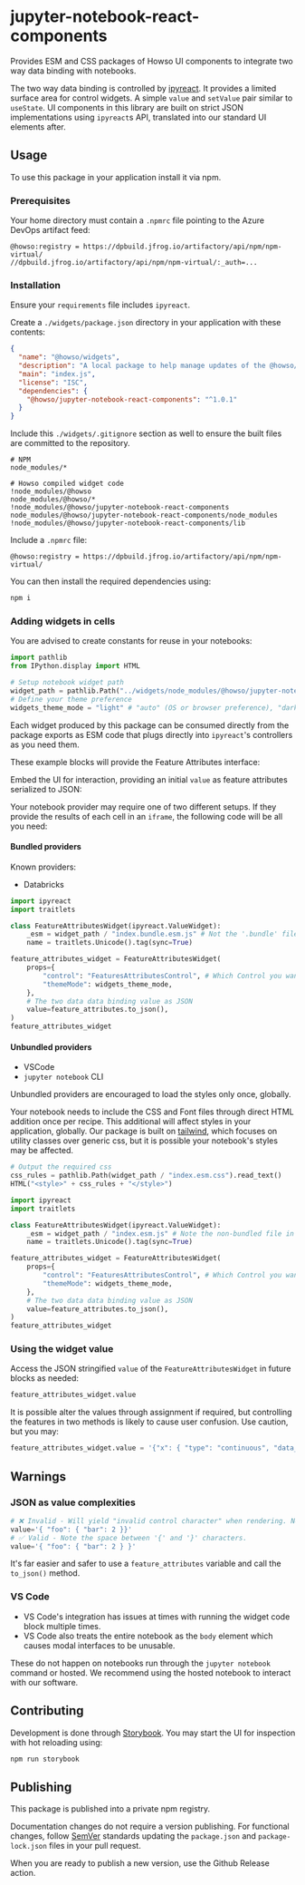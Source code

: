 # jupyter-notebook-react-components

Provides ESM and CSS packages of Howso UI components to integrate two way data binding with notebooks.

The two way data binding is controlled by [ipyreact](https://ipyreact.readthedocs.io/en/latest/user-guide.html).
It provides a limited surface area for control widgets. A simple `value` and `setValue` pair similar to `useState`.
UI components in this library are built on strict JSON implementations using `ipyreact`s API, translated
into our standard UI elements after.

## Usage

To use this package in your application install it via npm.

### Prerequisites

Your home directory must contain a `.npmrc` file pointing to the Azure DevOps artifact feed:

```text
@howso:registry = https://dpbuild.jfrog.io/artifactory/api/npm/npm-virtual/
//dpbuild.jfrog.io/artifactory/api/npm/npm-virtual/:_auth=...
```

### Installation

Ensure your `requirements` file includes `ipyreact`.

Create a `./widgets/package.json` directory in your application with these contents:

```json
{
  "name": "@howso/widgets",
  "description": "A local package to help manage updates of the @howso/jupyter-notebook-react-components package",
  "main": "index.js",
  "license": "ISC",
  "dependencies": {
    "@howso/jupyter-notebook-react-components": "^1.0.1"
  }
}
```

Include this `./widgets/.gitignore` section as well to ensure the built files are committed to the repository.

```gitignore
# NPM
node_modules/*

# Howso compiled widget code
!node_modules/@howso
node_modules/@howso/*
!node_modules/@howso/jupyter-notebook-react-components
node_modules/@howso/jupyter-notebook-react-components/node_modules
!node_modules/@howso/jupyter-notebook-react-components/lib
```

Include a `.npmrc` file:

```text
@howso:registry = https://dpbuild.jfrog.io/artifactory/api/npm/npm-virtual/
```

You can then install the required dependencies using:

```bash
npm i
```

### Adding widgets in cells

You are advised to create constants for reuse in your notebooks:

```py
import pathlib
from IPython.display import HTML

# Setup notebook widget path
widget_path = pathlib.Path("../widgets/node_modules/@howso/jupyter-notebook-react-components/lib")
# Define your theme preference
widgets_theme_mode = "light" # "auto" (OS or browser preference), "dark" or "light"
```

Each widget produced by this package can be consumed directly from the package exports as ESM code
that plugs directly into `ipyreact`'s controllers as you need them.

These example blocks will provide the Feature Attributes interface:

Embed the UI for interaction, providing an initial `value` as feature attributes serialized to JSON:

Your notebook provider may require one of two different setups. If they provide the results
of each cell in an `iframe`, the following code will be all you need:

#### Bundled providers

Known providers:

- Databricks

```py
import ipyreact
import traitlets

class FeatureAttributesWidget(ipyreact.ValueWidget):
    _esm = widget_path / "index.bundle.esm.js" # Not the '.bundle' file in use
    name = traitlets.Unicode().tag(sync=True)

feature_attributes_widget = FeatureAttributesWidget(
    props={
        "control": "FeaturesAttributesControl", # Which Control you want
        "themeMode": widgets_theme_mode,
    },
    # The two data data binding value as JSON
    value=feature_attributes.to_json(),
)
feature_attributes_widget
```

#### Unbundled providers

- VSCode
- `jupyter notebook` CLI

Unbundled providers are encouraged to load the styles only once, globally.

Your notebook needs to include the CSS and Font files through direct HTML addition once per recipe.
This additional will affect styles in your application, globally. Our package is built on
[tailwind](https://tailwindcss.com/), which focuses on utility classes over generic css,
but it is possible your notebook's styles may be affected.

```py
# Output the required css
css_rules = pathlib.Path(widget_path / "index.esm.css").read_text()
HTML("<style>" + css_rules + "</style>")
```

```py
import ipyreact
import traitlets

class FeatureAttributesWidget(ipyreact.ValueWidget):
    _esm = widget_path / "index.esm.js" # Note the non-bundled file in use
    name = traitlets.Unicode().tag(sync=True)

feature_attributes_widget = FeatureAttributesWidget(
    props={
        "control": "FeaturesAttributesControl", # Which Control you want
        "themeMode": widgets_theme_mode,
    },
    # The two data data binding value as JSON
    value=feature_attributes.to_json(),
)
feature_attributes_widget
```

### Using the widget value

Access the JSON stringified `value` of the `FeatureAttributesWidget` in future blocks as needed:

```py
feature_attributes_widget.value
```

It is possible alter the values through assignment if required, but controlling the features in two
methods is likely to cause user confusion. Use caution, but you may:

```py
feature_attributes_widget.value = '{"x": { "type": "continuous", "data_type": "number", "bounds": { "min": 0 } } }'
```

## Warnings

### JSON as value complexities

```py
# ❌ Invalid - Will yield "invalid control character" when rendering. Note the '}}' right next to each other.
value='{ "foo": { "bar": 2 }}'
# ✅ Valid - Note the space between '{' and '}' characters.
value='{ "foo": { "bar": 2 } }'
```

It's far easier and safer to use a `feature_attributes` variable and call the `to_json()` method.

### VS Code

- VS Code's integration has issues at times with running the widget code block multiple times.
- VS Code also treats the entire notebook as the `body` element which causes modal interfaces to be unusable.

These do not happen on notebooks run through the `jupyter notebook` command or hosted.
We recommend using the hosted notebook to interact with our software.

## Contributing

Development is done through [Storybook](https://storybook.js.org/).
You may start the UI for inspection with hot reloading using:

```bash
npm run storybook
```

## Publishing

This package is published into a private npm registry.

Documentation changes do not require a version publishing.
For functional changes, follow [SemVer](https://semver.org/)
standards updating the `package.json` and `package-lock.json`
files in your pull request.

When you are ready to publish a new version, use the Github Release action.
